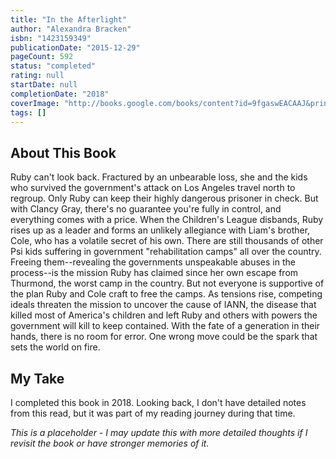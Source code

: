 ```yaml
---
title: "In the Afterlight"
author: "Alexandra Bracken"
isbn: "1423159349"
publicationDate: "2015-12-29"
pageCount: 592
status: "completed"
rating: null
startDate: null
completionDate: "2018"
coverImage: "http://books.google.com/books/content?id=9fgaswEACAAJ&printsec=frontcover&img=1&zoom=1&source=gbs_api"
tags: []
---
```


## About This Book

Ruby can't look back. Fractured by an unbearable loss, she and the kids who survived the government's attack on Los Angeles travel north to regroup. Only Ruby can keep their highly dangerous prisoner in check. But with Clancy Gray, there's no guarantee you're fully in control, and everything comes with a price. When the Children's League disbands, Ruby rises up as a leader and forms an unlikely allegiance with Liam's brother, Cole, who has a volatile secret of his own. There are still thousands of other Psi kids suffering in government "rehabilitation camps" all over the country. Freeing them--revealing the governments unspeakable abuses in the process--is the mission Ruby has claimed since her own escape from Thurmond, the worst camp in the country. But not everyone is supportive of the plan Ruby and Cole craft to free the camps. As tensions rise, competing ideals threaten the mission to uncover the cause of IANN, the disease that killed most of America's children and left Ruby and others with powers the government will kill to keep contained. With the fate of a generation in their hands, there is no room for error. One wrong move could be the spark that sets the world on fire.

## My Take

I completed this book in 2018. Looking back, I don't have detailed notes from this read, but it was part of my reading journey during that time.

_This is a placeholder - I may update this with more detailed thoughts if I revisit the book or have stronger memories of it._
